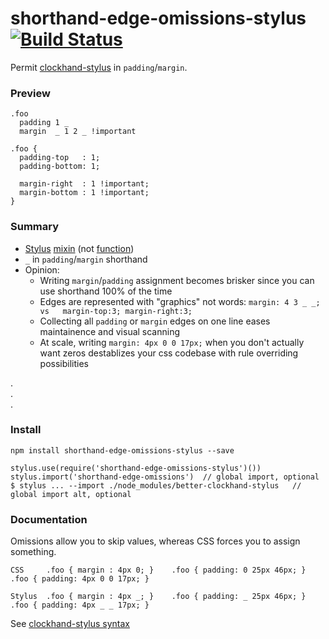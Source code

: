 # shorthand-edge-omissions-stylus [![Build Status](https://travis-ci.org/jasonkuhrt/better-clockhand-stylus.png)](https://travis-ci.org/jasonkuhrt/better-clockhand-stylus)

Permit [clockhand-stylus](https://github.com/jasonkuhrt/clockhand-stylus/blob/master/README.md#stylus-clockhand-shorthand) in `padding`/`margin`.

### Preview
```
.foo
  padding 1 _
  margin  _ 1 2 _ !important

.foo {
  padding-top   : 1;
  padding-bottom: 1;
  
  margin-right  : 1 !important;
  margin-bottom : 1 !important;
}
```
### Summary
- [Stylus](https://github.com/learnboost/stylus) [mixin](https://github.com/LearnBoost/stylus/blob/master/docs/mixins.md) (not [function](https://github.com/LearnBoost/stylus/blob/master/docs/functions.md))
- `_` in `padding`/`margin` shorthand
- Opinion:
  - Writing `margin`/`padding` assignment becomes brisker since you can use shorthand 100% of the time
  - Edges are represented with "graphics" not words: `margin: 4 3 _ _;   vs   margin-top:3; margin-right:3;`
  - Collecting all `padding` or `margin` edges on one line eases maintainence and visual scanning
  - At scale, writing `margin: 4px 0 0 17px;` when you don't actually want zeros destablizes your css codebase with rule overriding possibilities

.  
.  
.  
### Install
```
npm install shorthand-edge-omissions-stylus --save

stylus.use(require('shorthand-edge-omissions-stylus')())
stylus.import('shorthand-edge-omissions')  // global import, optional
$ stylus ... --import ./node_modules/better-clockhand-stylus   // global import alt, optional
```

### Documentation

Omissions allow you to skip values, whereas CSS forces you to assign something.

```
CSS     .foo { margin : 4px 0; }    .foo { padding: 0 25px 46px; }    .foo { padding: 4px 0 0 17px; }
```
```
Stylus  .foo { margin : 4px _; }    .foo { padding: _ 25px 46px; }    .foo { padding: 4px _ _ 17px; }
```

See [clockhand-stylus syntax](https://github.com/jasonkuhrt/clockhand-stylus/blob/master/README.md#stylus-clockhand-shorthand)


